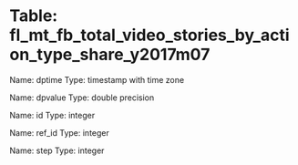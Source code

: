 Table: fl_mt_fb_total_video_stories_by_action_type_share_y2017m07
=================================================================

Name: dptime
Type: timestamp with time zone

Name: dpvalue
Type: double precision

Name: id
Type: integer

Name: ref_id
Type: integer

Name: step
Type: integer

